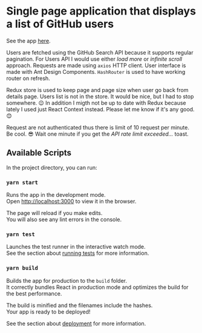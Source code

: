# Single page application that displays a list of GitHub users

See the app [here](https://damianfijorek.github.io/dahub/).

Users are fetched using the GitHub Search API because it supports regular pagination. For Users API I would use either _load more_ or _infinite scroll_ approach. Requests are made using `axios` HTTP client. User interface is made with Ant Design Components. `HashRouter` is used to have working router on refresh.

Redux store is used to keep page and page size when user go back from details page. Users list is not in the store. It would be nice, but I had to stop somewhere. 😉 In addition I migth not be up to date with Redux because lately I used just React Context instead. Please let me know if it's any good. 😊

Request are not authenticated thus there is limit of 10 request per minute. Be cool. 😎 Wait one minute if you get the _API rate limit exceeded..._ toast.

## Available Scripts

In the project directory, you can run:

### `yarn start`

Runs the app in the development mode.\
Open [http://localhost:3000](http://localhost:3000) to view it in the browser.

The page will reload if you make edits.\
You will also see any lint errors in the console.

### `yarn test`

Launches the test runner in the interactive watch mode.\
See the section about [running tests](https://facebook.github.io/create-react-app/docs/running-tests) for more information.

### `yarn build`

Builds the app for production to the `build` folder.\
It correctly bundles React in production mode and optimizes the build for the best performance.

The build is minified and the filenames include the hashes.\
Your app is ready to be deployed!

See the section about [deployment](https://facebook.github.io/create-react-app/docs/deployment) for more information.
